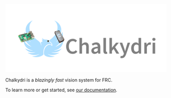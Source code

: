 

![A phoenix with a Pi camera module v3 wide for an eye, wielding a Raspberry Pi 5 and a Coral edge TPU](./assets/banner.png)

Chalkydri is a *blazingly fast* vision system for FRC.

To learn more or get started, see [our documentation](https://frc4533-lincoln.github.io/chalkydri/).

